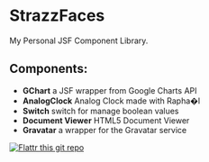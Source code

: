 StrazzFaces
===========

My Personal JSF Component Library.

Components:
-----------
* **GChart** a JSF wrapper from Google Charts API
* **AnalogClock** Analog Clock made with Rapha�l
* **Switch** switch for manage boolean values
* **Document Viewer** HTML5 Document Viewer
* **Gravatar** a wrapper for the Gravatar service

[![Flattr this git repo](http://api.flattr.com/button/flattr-badge-large.png)](https://flattr.com/submit/auto?user_id=francesco.strazzullo&url=https://github.com/francesco-strazzullo/StrazzFaces&title=StrazzFaces&language=&tags=github&category=software) 
